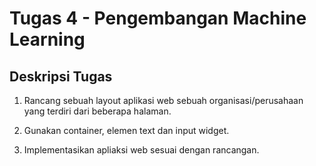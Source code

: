 # Tugas 4 - Pengembangan Machine Learning

## Deskripsi Tugas

1. Rancang sebuah layout aplikasi web sebuah organisasi/perusahaan yang terdiri dari beberapa halaman.

2. Gunakan container, elemen text dan input widget. 

3. Implementasikan apliaksi web sesuai dengan rancangan.
